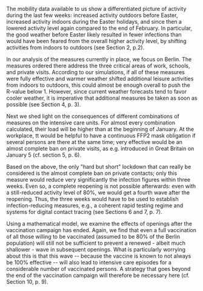 The mobility data available to us show a differentiated picture of activity during the last few weeks: increased activity outdoors before Easter, increased activity indoors during the Easter holidays, and since then a lowered activity level again compared to the end of February. In particular, the good weather before Easter likely resulted in fewer infections than would have been feared from the overall higher activity level, by shifting activities from indoors to outdoors (see Section 2, p.2).

In our analysis of the measures currently in place, we focus on Berlin. The measures ordered there address the three critical areas of work, schools, and private visits. According to our simulations, if all of these measures were fully effective and warmer weather shifted additional leisure activities from indoors to outdoors, this could almost be enough overall to push the R-value below 1. However, since current weather forecasts tend to favor cooler weather, it is imperative that additional measures be taken as soon as possible (see Section 4, p. 3).

Next we shed light on the consequences of different combinations of measures on the intensive care units. For almost every combination calculated, their load will be higher than at the beginning of January. At the workplace, tt would be helpful to have a continuous FFP2 mask obligation if several persons are there at the same time; very effective would be an almost complete ban on private visits, as e.g. introduced in Great Britain on January 5 (cf. section 5, p. 6).

Based on the above, the only "hard but short" lockdown that can really be considered is the almost complete ban on private contacts; only this measure would reduce very significantly the infection figures within three weeks. Even so, a complete reopening is not possible afterwards: even with a still-reduced activity level of 80%, we would get a fourth wave after the reopening. Thus, the three weeks would have to be used to establish infection-reducing measures, e.g., a coherent rapid testing regime and systems for digital contact tracing (see Sections 6 and 7, p. 7).

Using a mathematical model, we examine the effects of openings after the vaccination campaign has ended. Again, we find that even a full vaccination of all those willing to be vaccinated (assumed to be 80% of the Berlin population) will still not be sufficient to prevent a renewed - albeit much shallower - wave in subsequent openings. What is particularly worrying about this is that this wave -- because the vaccine is known to not always be 100% effective -- will also lead to intensive care episodes for a considerable number of vaccinated persons. A strategy that goes beyond the end of the vaccination campaign will therefore be necessary here (cf. Section 10, p. 9).
